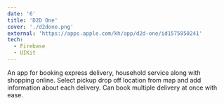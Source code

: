 ```yaml
---
date: '6'
title: 'D2D One'
cover: './d2done.png'
external: 'https://apps.apple.com/kh/app/d2d-one/id1575850241'
tech:
  - Firebase
  - UIKit
---
```


An app for booking express delivery, household service along with shopping online. Select pickup drop off location from map and add information about each delivery. Can book multiple delivery at once with ease.
